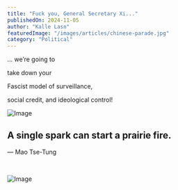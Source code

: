 ```yaml
---
title: "Fuck you, General Secretary Xi..."
publishedOn: 2024-11-05
author: "Kalle Lasn"
featuredImage: "/images/articles/chinese-parade.jpg"
category: "Political"
---
```


... we’re going to 

take down your 

Fascist model of surveillance,

social credit, and ideological control!

![Image](/images/articles/6371.jpg)‍

## A single spark can start a prairie fire.
— Mao Tse-Tung

‍

![Image](/images/articles/02-winnie-the-pooh-w330-h330.jpg)
